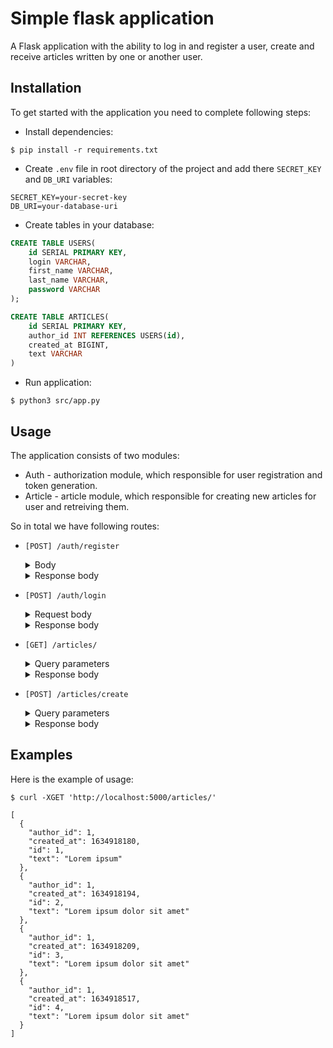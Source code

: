 # Simple flask application

A Flask application with the ability to log in and register a user, create and receive articles written by one or another user.

## Installation

To get started with the application you need to complete following steps:

- Install dependencies:

```shell
$ pip install -r requirements.txt
```

- Create `.env` file in root directory of the project and add there `SECRET_KEY` and `DB_URI` variables:

```
SECRET_KEY=your-secret-key
DB_URI=your-database-uri
```

- Create tables in your database:

```sql
CREATE TABLE USERS(
	id SERIAL PRIMARY KEY,
	login VARCHAR,
	first_name VARCHAR,
	last_name VARCHAR,
	password VARCHAR
);

CREATE TABLE ARTICLES(
	id SERIAL PRIMARY KEY,
	author_id INT REFERENCES USERS(id),
	created_at BIGINT,
	text VARCHAR
)
```

- Run application:

```shell
$ python3 src/app.py
```

## Usage

The application consists of two modules:

- Auth - authorization module, which responsible for user registration and token generation.
- Article - article module, which responsible for creating new articles for user and retreiving them.

So in total we have following routes:

- `[POST] /auth/register`
    <details>
    <summary>Body</summary>

    ```js
    {
        login: String,
        first_name: String,
        last_name: String,
        password: String
    }
    ```
    </details>

    <details>
    <summary>Response body</summary>

    ```js
    {
        id: String,
        login: String,
        first_name: String,
        last_name: String,
        password: String
    }
    ```
    </details>

- `[POST] /auth/login`
    <details>
    <summary>Request body</summary>

    ```js
    {
        login: String,
        password: String
    }
    ```
    </details>

    <details>
    <summary>Response body</summary>

    ```js
    {
        access: String
    }
    ```
    </details>

- `[GET] /articles/`
    <details>
    <summary>Query parameters</summary>

    `[OPTIONAL] author_id: String` - parameters used to retrieve articles written by specific author.
    
    </details>

    <details>
    <summary>Response body</summary>

    ```js
    [
        {
            id: Integer,
            author_id: Integer,
            created_at: Integer,
            text: String
        }
    ]
    ```
    </details>

- `[POST] /articles/create`
    <details>
    <summary>Query parameters</summary>

    `[REQUIRED] token: String` - token that is used to create article for specific user.
    
    </details>

    <details>
    <summary>Response body</summary>

    ```js
    {
        id: Integer,
        author_id: Integer,
        created_at: Integer,
        text: String
    }
    ```
    </details>

## Examples

Here is the example of usage:

```shell
$ curl -XGET 'http://localhost:5000/articles/'

[
  {
    "author_id": 1, 
    "created_at": 1634918180, 
    "id": 1, 
    "text": "Lorem ipsum"
  }, 
  {
    "author_id": 1, 
    "created_at": 1634918194, 
    "id": 2, 
    "text": "Lorem ipsum dolor sit amet"
  }, 
  {
    "author_id": 1, 
    "created_at": 1634918209, 
    "id": 3, 
    "text": "Lorem ipsum dolor sit amet"
  }, 
  {
    "author_id": 1, 
    "created_at": 1634918517, 
    "id": 4, 
    "text": "Lorem ipsum dolor sit amet"
  }
]
```
